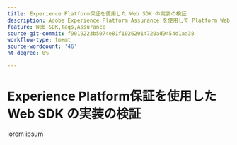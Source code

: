 ```yaml
---
title: Experience Platform保証を使用した Web SDK の実装の検証
description: Adobe Experience Platform Assurance を使用して Platform Web SDK の実装を検証する方法について説明します。 このレッスンは、「 Adobe Experience Cloudと Web SDK の実装」チュートリアルの一部です。
feature: Web SDK,Tags,Assurance
source-git-commit: f9019223b5074e81f10262014720ad9454d1aa38
workflow-type: tm+mt
source-wordcount: '46'
ht-degree: 0%

---
```


# Experience Platform保証を使用した Web SDK の実装の検証

lorem ipsum